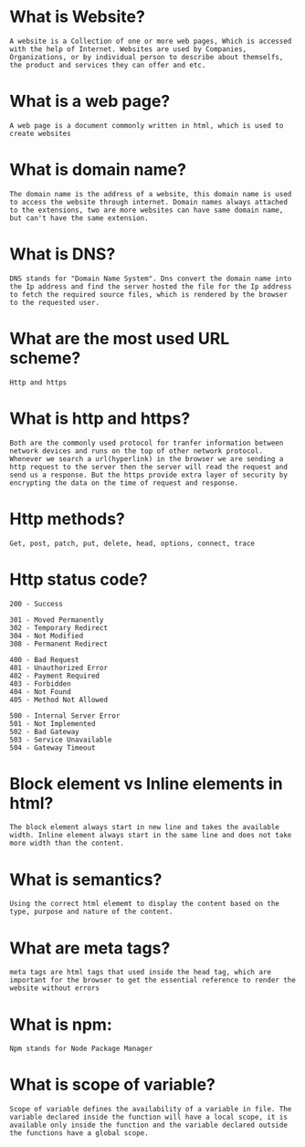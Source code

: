 # What is Website?

    A website is a Collection of one or more web pages, Which is accessed with the help of Internet. Websites are used by Companies, Organizations, or by individual person to describe about themselfs, the product and services they can offer and etc.

# What is a web page?

    A web page is a document commonly written in html, which is used to create websites

# What is domain name?

    The domain name is the address of a website, this domain name is used to access the website through internet. Domain names always attached to the extensions, two are more websites can have same domain name, but can't have the same extension.

# What is DNS?

    DNS stands for "Domain Name System". Dns convert the domain name into the Ip address and find the server hosted the file for the Ip address to fetch the required source files, which is rendered by the browser to the requested user.

# What are the most used URL scheme?

    Http and https

# What is http and https?

    Both are the commonly used protocol for tranfer information between network devices and runs on the top of other network protocol. Whenever we search a url(hyperlink) in the browser we are sending a http request to the server then the server will read the request and send us a response. But the https provide extra layer of security by encrypting the data on the time of request and response.


# Http methods?

    Get, post, patch, put, delete, head, options, connect, trace

# Http status code?

    200 - Success
    
    301 - Moved Permanently
    302 - Temporary Redirect
    304 - Not Modified
    308 - Permanent Redirect

    400 - Bad Request
    401 - Unauthorized Error
    402 - Payment Required
    403 - Forbidden
    404 - Not Found
    405 - Method Not Allowed

    500 - Internal Server Error
    501 - Not Implemented
    502 - Bad Gateway
    503 - Service Unavailable
    504 - Gateway Timeout

# Block element vs Inline elements in html?

    The block element always start in new line and takes the available width. Inline element always start in the same line and does not take more width than the content.

# What is semantics?

    Using the correct html elememt to display the content based on the type, purpose and nature of the content.

# What are meta tags?

    meta tags are html tags that used inside the head tag, which are important for the browser to get the essential reference to render the website without errors

# What is npm:

    Npm stands for Node Package Manager

# What is scope of variable?

    Scope of variable defines the availability of a variable in file. The variable declared inside the function will have a local scope, it is available only inside the function and the variable declared outside the functions have a global scope.



